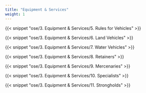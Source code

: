 ```yaml
---
title: "Equipment & Services"
weight: 1
---
```


{{< snippet "ose/3. Equipment & Services/5. Rules for Vehicles" >}}

{{< snippet "ose/3. Equipment & Services/6. Land Vehicles" >}}

{{< snippet "ose/3. Equipment & Services/7. Water Vehicles" >}}

{{< snippet "ose/3. Equipment & Services/8. Retainers" >}}

{{< snippet "ose/3. Equipment & Services/9. Mercenaries" >}}

{{< snippet "ose/3. Equipment & Services/10. Specialists" >}}

{{< snippet "ose/3. Equipment & Services/11. Strongholds" >}}
